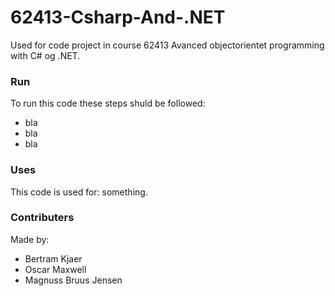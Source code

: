 # 62413-Csharp-And-.NET
Used for code project in course 62413 Avanced objectorientet programming with C# og .NET.

### Run
To run this code these steps shuld be followed:
- bla
- bla
- bla

### Uses
This code is used for: something.

### Contributers
Made by:
- Bertram Kjaer
- Oscar Maxwell
- Magnuss Bruus Jensen